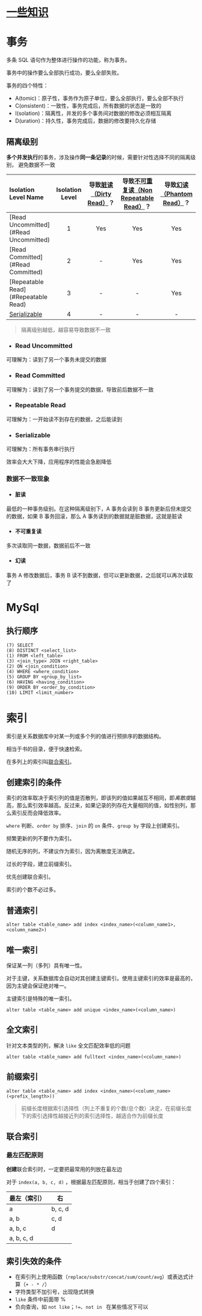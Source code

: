 # [一些知识](readme.md#数据库相关)

# 事务

多条 SQL 语句作为整体进行操作的功能，称为事务。

事务中的操作要么全部执行成功，要么全部失败。

事务的四个特性：

* A(tomic)：原子性，事务作为原子单位，要么全部执行，要么全部不执行
* C(onsistent)：一致性，事务完成后，所有数据的状态是一致的
* I(solation)：隔离性，并发的多个事务间对数据的修改必须相互隔离
* D(uration)：持久性，事务完成后，数据的修改要持久化存储

## 隔离级别

**多个并发执行**的事务，涉及操作**同一条记录**的时候，需要针对性选择不同的隔离级别， 避免数据不一致

| Isolation Level Name                  | Isolation Level | 导致[脏读（Dirty Read）](#脏读)？ | 导致[不可重复读（Non Repeatable Read）](#不可重复读)？ | 导致[幻读（Phantom Read）](#幻读)？ |
| :------------------------------------ | :-------------: | :-------------------------------: | :----------------------------------------------------: | :---------------------------------: |
| [Read Uncommitted](#Read Uncommitted) |        1        |                Yes                |                          Yes                           |                 Yes                 |
| [Read Committed](#Read Committed)     |        2        |                 -                 |                          Yes                           |                 Yes                 |
| [Repeatable Read](#Repeatable Read)   |        3        |                 -                 |                           -                            |                 Yes                 |
| [Serializable](#Serializable)         |        4        |                 -                 |                           -                            |                  -                  |

> 隔离级别越低，越容易导致数据不一致

* ### Read Uncommitted

可理解为：读到了另一个事务未提交的数据

* ### Read Committed

可理解为：读到了另一个事务提交的数据，导致前后数据不一致

* ### Repeatable Read

可理解为：一开始读不到存在的数据，之后能读到

* ### Serializable

可理解为：所有事务串行执行

效率会大大下降，应用程序的性能会急剧降低

### 数据不一致现象

* #### 脏读

最低的一种事务级别。在这种隔离级别下，A 事务会读到 B 事务更新后但未提交的数据，如果 B 事务回滚，那么 A 事务读到的数据就是脏数据，这就是脏读

* #### 不可重复读

多次读取同一数据，数据前后不一致

* #### 幻读

事务 A 修改数据后，事务 B 读不到数据，但可以更新数据，之后就可以再次读取了

# MySql

## 执行顺序

```mysql
(7) SELECT  
(8) DISTINCT <select_list>
(1) FROM <left_table>
(3) <join_type> JOIN <right_table>
(2) ON <join_condition>
(4) WHERE <where_condition>
(5) GROUP BY <group_by_list>
(6) HAVING <having_condition>
(9) ORDER BY <order_by_condition>
(10) LIMIT <limit_number>
```

# 索引

索引是关系数据库中对某一列或多个列的值进行预排序的数据结构。

相当于书的目录，便于快速检索。

在多列上的索引叫[联合索引](#联合索引的最左匹配原则)。

## 创建索引的条件

索引的效率取决于索引列的值是否散列，即该列的值如果越互不相同，即*离散度*越高，那么索引效率越高。反过来，如果记录的列存在大量相同的值，如性别列，那么索引反而会降低效率。

`where` 判断、`order by` 排序、`join` 的 `on` 条件、`group by` 字段上创建索引。

频繁更新的列不要作为索引。

随机无序的列，不建议作为索引，因为离散度无法确定。

过长的字段，建立前缀索引。

优先创建联合索引。

索引的个数不必过多。

## 普通索引

```mysql
alter table <table_name> add index <index_name>(<column_name1>,<column_name2>)
```

## 唯一索引

保证某一列（多列）具有唯一性。

对于主键，关系数据库会自动对其创建主键索引。使用主键索引的效率是最高的，因为主键会保证绝对唯一。

主键索引是特殊的唯一索引。

```mysql
alter table <table_name> add unique <index_name>(<column_name>)
```

## 全文索引

针对文本类型的列，解决 `like` 全文匹配效率低的问题

```mysql
alter table <table_name> add fulltext <index_name>(<column_name>)
```

## 前缀索引 

```mysql
alter table <table_name> add index <index_name>(<column_name>(<prefix_length>))
```

> 前缀长度根据索引选择性（列上不重复的个数/总个数）决定，在前缀长度下的索引选择性越接近列的索引选择性，越适合作为前缀长度

## 联合索引

### 最左匹配原则

**创建**联合索引时，一定要把最常用的列放在最左边

对于 `index(a, b, c, d)` ，根据最左匹配原则，相当于创建了四个索引：

| 最左（索引） | 右      |
| ------------ | ------- |
| a            | b, c, d |
| a, b         | c, d    |
| a, b, c      | d       |
| a, b, c, d   |         |

## 索引失效的条件

- 在索引列上使用函数（`replace/substr/concat/sum/count/avg`）或表达式计算（`+ - * /`）
- 字符类型不加引号，出现隐式转换
- `like` 条件中前面带 %
- 负向查询，如 `not like`；`!=`、`not in ` 在某些情况下可以
